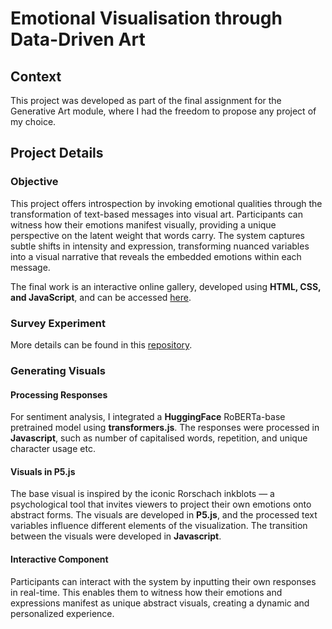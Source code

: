 # Emotional Visualisation through Data-Driven Art

## Context
This project was developed as part of the final assignment for the Generative Art module, where I had the freedom to propose any project of my choice.

## Project Details

### Objective
This project offers introspection by invoking emotional qualities through the transformation of text-based messages into visual art. Participants can witness how their emotions manifest visually, providing a unique perspective on the latent weight that words carry. The system captures subtle shifts in intensity and expression, transforming nuanced variables into a visual narrative that reveals the embedded emotions within each message.

The final work is an interactive online gallery, developed using **HTML, CSS, and JavaScript**, and can be accessed [here](https://jewel-chin.github.io/emotional-visualisation/).

### Survey Experiment
More details can be found in this [repository](https://github.com/jewel-chin/survey-experiment/).

### Generating Visuals

####  Processing Responses
For sentiment analysis, I integrated a **HuggingFace** RoBERTa-base pretrained model using **transformers.js**. 
The responses were processed in **Javascript**, such as number of capitalised words, repetition, and unique character usage etc.

#### Visuals in P5.js
The base visual is inspired by the iconic Rorschach inkblots — a psychological tool that invites viewers to project their own emotions onto
abstract forms. The visuals are developed in **P5.js**, and the processed text variables influence different elements of the visualization. The transition between the visuals were developed in **Javascript**.

#### Interactive Component
Participants can interact with the system by inputting their own responses in real-time. This enables them to witness how their emotions and expressions manifest as unique abstract visuals, creating a dynamic and personalized experience.
